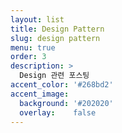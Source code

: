 ```yaml
---
layout: list
title: Design Pattern 
slug: design pattern
menu: true
order: 3
description: >
  Design 관련 포스팅
accent_color: '#268bd2'
accent_image:
  background: '#202020'
  overlay:    false
---
```

